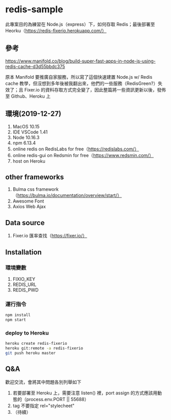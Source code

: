 # redis-sample
此專案目的為練習在 Node.js（express）下，如何存取 Redis；最後部署至 Heorku（https://redis-fixerio.herokuapp.com/）

## 參考
https://www.manifold.co/blog/build-super-fast-apps-in-node-js-using-redis-cache-d3d55bbdc375

原本 Manifold 要推廣自家服務，所以寫了這個快速建置 Node.js w/ Redis cache 教學，但沒想到多年後被我翻出來，他們的一些服務（RedisGreen?）失效了；且 Fixer.io 的資料存取方式完全變了，因此整篇將一些資訊更新以後，發佈至 Github、Heroku 上

## 環境(2019-12-27)
1. MacOS 10.15
2. IDE VSCode 1.41
3. Node 10.16.3
4. npm 6.13.4
5. online redis on RedisLabs for free（https://redislabs.com/）
6. online redis-gui on Redsmin for free（https://www.redsmin.com/）
7. host on Heroku

## other frameworks
1. Bulma css framework（https://bulma.io/documentation/overview/start/）
2. Awesome Font
3. Axios Web Ajax

## Data source
1. Fixer.io 匯率查找（https://fixer.io/）


## Installation
### 環境變數
1. FIXIO_KEY
2. REDIS_URL
3. REDIS_PWD

### 運行指令
```bash
npm install
npm start
```

### deploy to Heroku
```bash
heroku create redis-fixerio
heroku git:remote -a redis-fixerio
git push heroku master
```

## Q&A
歡迎交流，會將其中問題各別列舉如下
1. 若要部署至 Heroku 上，需要注意 listen() 裡，port assign 的方式應該用動態的（process.env.PORT || 55688）
2. <link> tag 不要指定 rel="stylecheet"
3. （待續）
